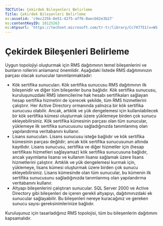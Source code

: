 ```yaml
---
TOCTitle: Çekirdek Bileşenleri Belirleme
Title: Çekirdek Bileşenleri Belirleme
ms:assetid: 'c9ec225b-0e51-42f5-aff6-0aecb62e3b27'
ms:contentKeyID: 18125263
ms:mtpsurl: 'https://technet.microsoft.com/tr-tr/library/Cc747751(v=WS.10)'
---
```


Çekirdek Bileşenleri Belirleme
==============================

Uygun topolojiyi oluşturmak için RMS dağıtımının temel bileşenlerini ve bunların rollerini anlamanız önemlidir. Aşağıdaki listede RMS dağıtımınızın parçası olacak sunucular tanımlanmaktadır:

-   Kök sertifika sunucuları. Kök sertifika sunucusu RMS dağıtımının ilk bileşenidir ve diğer tüm bileşenler buna bağlıdır. Kök sertifika sunucusu, kuruluşunuzdaki RMS istemcilerine hak hesabı sertifikaları sağlayan hesap sertifika hizmetini de içerecek şekilde, tüm RMS hizmetlerini çalıştırır. Her Active Directory ormanında yalnızca bir kök sertifika sunucusu olabilir. Ancak, artıklık ve yük dengelemesi için kullanılabilecek bir kök sertifika kümesi oluşturmak üzere yüklemeye birden çok sunucu ekleyebilirsiniz. Kök sertifika kümesinin parçası olan tüm sunucular, yüklemeye ilk sertifika sunucusunu sağladığınızda tanımlanmış olan yapılandırma veritabanını kullanır.
-   Lisans sunucuları. Lisans sunucusu isteğe bağlıdır ve kök sertifika kümesinin parçası değildir; ancak kök sertifika sunucusunun altında kayıtlıdır. Lisans sunucusu, sertifika ve diğer hizmetler için (hesap sertifikası hizmetleri sağlayamaz) kök sertifika sunucusuna bağlıdır, ancak yayımlama lisansı ve kullanım lisansı sağlamak üzere lisans hizmetlerini çalıştırır. Artıklık ve yük dengelemesi kurmak için, yüklemeye, lisans kümesi oluşturmak üzere birden çok sunucu ekleyebilirsiniz. Lisans kümesinde olan tüm sunucular, bu kümenin ilk sertifika sunucusunu sağladığınızda tanımlanmış olan yapılandırma veritabanını kullanır.
-   Altyapı bileşenlerini çalıştıran sunucular. SQL Server 2000 ve Active Directory gibi bileşenleri de içeren gerekli altyapıyı, dağıtımınızdaki ek sunucular sağlayabilir. Bu bileşenleri nereye kuracağınız ve gereken sunucu sayısı gereksinimlerinize bağlıdır.

Kuruluşunuz için tasarladığınız RMS topolojisi, tüm bu bileşenlerin dağıtımını kapsamalıdır.
